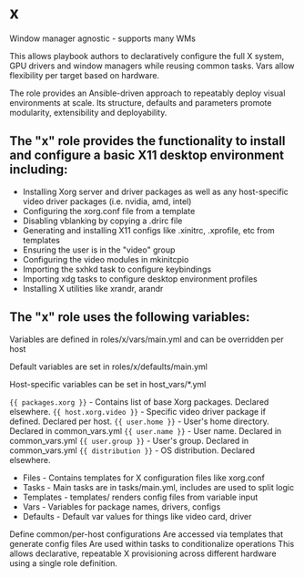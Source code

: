 # x

Window manager agnostic - supports many WMs

This allows playbook authors to declaratively configure the full X system, GPU drivers and window managers while reusing common tasks. Vars allow flexibility per target based on hardware.

The role provides an Ansible-driven approach to repeatably deploy visual environments at scale. Its structure, defaults and parameters promote modularity, extensibility and deployability.


## The "x" role provides the functionality to install and configure a basic X11 desktop environment including:

* Installing Xorg server and driver packages as well as any host-specific video driver packages (i.e. nvidia, amd, intel)
* Configuring the xorg.conf file from a template
* Disabling vblanking by copying a .drirc file
* Generating and installing X11 configs like .xinitrc, .xprofile, etc from templates
* Ensuring the user is in the "video" group
* Configuring the video modules in mkinitcpio
* Importing the sxhkd task to configure keybindings
* Importing xdg tasks to configure desktop environment profiles
* Installing X utilities like xrandr, arandr

## The "x" role uses the following variables:

Variables are defined in roles/x/vars/main.yml and can be overridden per host

Default variables are set in roles/x/defaults/main.yml

Host-specific variables can be set in host_vars/*.yml

`{{ packages.xorg }}` - Contains list of base Xorg packages. Declared elsewhere.
`{{ host.xorg.video }}` - Specific video driver package if defined. Declared per host.
`{{ user.home }}` - User's home directory. Declared in common_vars.yml
`{{ user.name }}` - User name. Declared in common_vars.yml
`{{ user.group }}` - User's group. Declared in common_vars.yml
`{{ distribution }}` - OS distribution. Declared elsewhere.


* Files - Contains templates for X configuration files like xorg.conf
* Tasks - Main tasks are in tasks/main.yml, includes are used to split logic
* Templates - templates/ renders config files from variable input
* Vars - Variables for package names, drivers, configs
* Defaults - Default var values for things like video card, driver


Define common/per-host configurations
Are accessed via templates that generate config files
Are used within tasks to conditionalize operations
This allows declarative, repeatable X provisioning across different hardware using a single role definition. 

